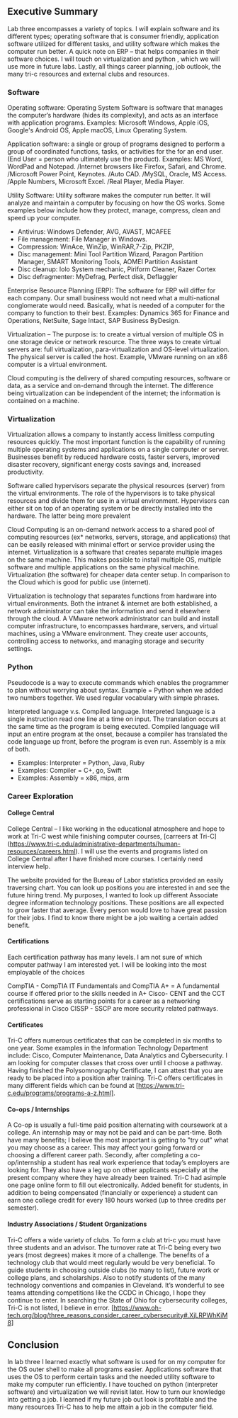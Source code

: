 ## Executive Summary
Lab three encompasses a variety of topics.  I will explain software and its different types; operating software that is consumer friendly, application software utilized for different tasks, and utility software which makes the computer run better. A quick note on  ERP – that helps companies in their software choices. I will touch on virtualization and python , which we will use more in future labs. Lastly, all things career planning, job outlook, the many tri-c resources and external clubs and resources.

### Software
Operating software: Operating System Software is software that manages the computer’s hardware (hides its complexity), and acts as an interface with application programs. 
Examples: Microsoft Windows, Apple iOS, Google's Android OS, Apple macOS, Linux Operating System.

Application software: a single or group of programs designed to perform a group of coordinated functions, tasks, or activities for the for an end user. (End User = person who ultimately use the product). 
Examples: MS Word, WordPad and Notepad. /Internet browsers like Firefox, Safari, and Chrome. /Microsoft Power Point, Keynotes. /Auto CAD. /MySQL, Oracle, MS Access. /Apple Numbers, Microsoft Excel. /Real Player, Media Player.

Utility Software: Utility software makes the computer run better. It will analyze and maintain a computer by focusing on how the OS works. Some examples below include how they protect, manage, compress, clean and speed up your computer.
* Antivirus: Windows Defender, AVG, AVAST, MCAFEE
* File management: File Manager in Windows.
* Compression: WinAce, WinZip, WinRAR,7-Zip, PKZIP,
* Disc management: Mini Tool Partition Wizard, Paragon Partition Manager, SMART Monitoring Tools, AOMEI Partition Assistant
* Disc cleanup: Iolo System mechanic, Piriform Cleaner, Razer Cortex
* Disc defragmenter: MyDefrag,  Perfect disk, Deflaggler

Enterprise Resource Planning (ERP): The software for ERP will differ for each company.  Our small business would not need what a multi-national conglomerate would need. Basically, what is needed of a computer for the company to function to their best. Examples: Dynamics 365 for Finance and Operations, NetSuite, Sage Intact, SAP Business ByDesign.

Virtualization – The purpose is: to create a virtual version of multiple OS in one storage device or network resource. The three ways to create virtual servers are: full virtualization, para-virtualization and OS-level virtualization. The physical server is called the host. Example, VMware running on an x86 computer is a virtual environment.

Cloud computing is the delivery of shared computing resources, software or data, as a service and on-demand through the internet. The difference being virtualization can be independent of the internet; the information is contained on a machine.

### Virtualization

Virtualization allows a company to instantly access limitless computing resources quickly. The most important function is the capability of running multiple operating systems and applications on a single computer or server. Businesses benefit by reduced hardware costs, faster servers, improved disaster recovery, significant energy costs savings and, increased productivity.

Software called hypervisors separate the physical resources (server) from the virtual environments. The role of the hypervisors is to take physical resources and divide them for use in a virtual environment. Hypervisors can either sit on top of an operating system or be directly installed into the hardware.  The latter being more prevalent 

Cloud Computing is an on-demand network access to a shared pool of computing resources (ex* networks, servers, storage, and applications) that can be easily released with minimal effort or service provider using the internet. Virtualization is a software that creates separate multiple images on the same machine. This makes possible to install multiple OS, multiple software and multiple applications on the same physical machine.  Virtualization (the software) for cheaper data center setup. In comparison to the Cloud which is good for public use (internet).

Virtualization is technology that separates functions from hardware into virtual environments. Both the intranet & internet are both established, a network administrator can take the information and send it elsewhere through the cloud. A VMware network administrator can build and install computer infrastructure, to encompasses hardware, servers, and virtual machines, using a VMware environment.  They create user accounts, controlling access to networks, and managing storage and security settings.

### Python
Pseudocode is a way to execute commands which enables the programmer to plan without worrying about syntax. Example = Python when we added two numbers together.  We used regular vocabulary with simple phrases. 

Interpreted language v.s. Compiled language.  Interpreted language is a single instruction read one line at a time on input. The translation occurs at the same time as the program is being executed. Compiled language will input an entire program at the onset, because a compiler has translated the code language up front, before the program is even run.  Assembly is a mix of both.
* Examples: Interpreter = Python, Java, Ruby
* Examples: Compiler = C+, go, Swift
* Examples: Assembly = x86, mips, arm


### Career Exploration
#### College Central
College Central – I like working in the educational atmosphere and hope to work at Tri-C west while finishing computer courses, [carreers at Tri-C] (https://www.tri-c.edu/administrative-departments/human-resources/careers.html). I will use the events and programs listed on College Central after I have finished more courses. I certainly need interview help.

The website provided for the Bureau of Labor statistics provided an easily traversing chart.  You can look up positions you are interested in and see the future hiring trend.  My purposes, I wanted to look up different Associate degree information technology positions.  These positions are all expected to grow faster that average. Every person would love to have great passion for their jobs.  I find to know there might be a job waiting a certain added benefit. 

#### Certifications
Each certification pathway has many levels.  I am not sure of which computer pathway I am interested yet. I will be looking into the most employable of the choices

CompTIA - CompTIA IT Fundamentals and CompTIA A+ = A fundamental course if offered prior to the skills needed in A+
Cisco- CENT and the CCT certifications serve as starting points for a career as a networking professional in Cisco
CISSP - SSCP are more security related pathways. 

#### Certificates 
Tri-C offers numerous certificates that can be completed in six months to one year. Some examples in the Information Technology Department include: Cisco, Computer Maintenance, Data Analytics and Cybersecurity. I am looking for computer classes that cross over until I choose a pathway.  Having finished the Polysomnography Certificate, I can attest that you are ready to be placed into a position after training. Tri-C offers certificates in many different fields which can be found at [https://www.tri-c.edu/programs/programs-a-z.html].

#### Co-ops / Internships
A Co-op is usually a full-time paid position alternating with coursework at a college. An internship may or may not be paid and can be part-time. Both have many benefits; I believe the most important is getting to "try out" what you may choose as a career.  This may affect your going forward or choosing a different career path. Secondly, after completing a co-op/internship a student has real work experience that today’s employers are looking for. They also have a leg up on other applicants especially at the present company where they have already been trained. 
Tri-C had asimple one page online form to fill out electronically. Added benefit for students, in addition to being compensated (financially or experience) a student can earn one college credit for every 180 hours worked (up to three credits per semester).

#### Industry Associations / Student Organizations
Tri-C offers a wide variety of clubs.  To form a club at tri-c you must have three students and an advisor.  The turnover rate at Tri-C being every two years (most degrees) makes it more of a challenge.   The benefits of a technology club that would meet regularly would be very beneficial.  To guide students in choosing outside clubs (to many to list), future work or college plans, and scholarships. Also to notify students of the  many technology conventions and companies in Cleveland. It’s wonderful to see teams attending competitions like the CCDC in Chicago, I hope they continue to enter. In searching the State of Ohio for cybersecurity colleges, Tri-C is not listed, I believe in error. [https://www.oh-tech.org/blog/three_reasons_consider_career_cybersecurity#.XjLRPWhKiM8]

## Conclusion
In lab three I learned exactly what software is used for on my computer for the OS outer shell to make all programs easier. Applications software that uses the OS to perform certain tasks and the needed utility software to make my computer run efficiently.   I have touched on python (interpreter software) and virtualization we will revisit later.  How to turn our knowledge into getting a job.  I learned if my future job out look is profitable and the many resources Tri-C has to help me attain a job in the computer field.
